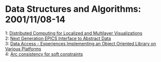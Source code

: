 # Data Structures and Algorithms: 2001/11/08-14  
1: [Distributed Computing for Localized and Multilayer Visualizations](https://doi.org/10.48550/arXiv.cs/0111022)  
2: [Next Generation EPICS Interface to Abstract Data](https://doi.org/10.48550/arXiv.cs/0111026)  
3: [Data Access - Experiences Implementing an Object Oriented Library on  Various Platforms](https://doi.org/10.48550/arXiv.cs/0111036)  
4: [Arc consistency for soft constraints](https://doi.org/10.48550/arXiv.cs/0111038)  
